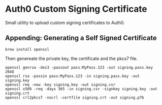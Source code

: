 # Auth0 Custom Signing Certificate

Small utility to upload custom signing certificates to Auth0.

## Appending: Generating a Self Signed Certificate

`brew install openssl`

Then genereate the private key, the certificate and the pkcs7 file.

```
openssl genrsa -des3 -passout pass:MyPass.123 -out signing.pass.key 2048
openssl rsa -passin pass:MyPass.123 -in signing.pass.key -out signing.key
openssl req -new -key signing.key -out signing.csr
openssl x509 -req -days 365 -in signing.csr -signkey signing.key -out signing.crt
openssl crl2pkcs7 -nocrl -certfile signing.crt -out signing.p7b
```
